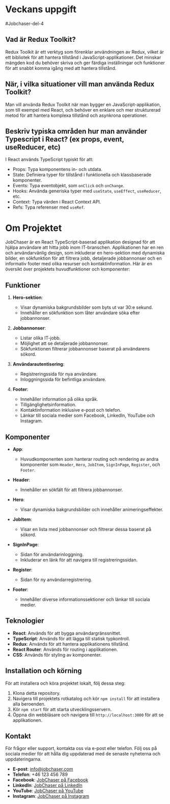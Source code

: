 # Veckans uppgift 
#Jobchaser-del-4
## Vad är Redux Toolkit? 
Redux Toolkit är ett verktyg som förenklar användningen av Redux, 
vilket är ett bibliotek för att hantera tillstånd i JavaScript-applikationer.
Det minskar mängden kod du behöver skriva och ger färdiga inställningar och 
funktioner för att snabbt komma igång med att hantera tillstånd.


## När, i vilka situationer vill man använda Redux Toolkit?
Man vill använda Redux Toolkit när man bygger en JavaScript-applikation,
som till exempel med React, och behöver en enklare och mer strukturerad metod
för att hantera komplexa tillstånd och asynkrona operationer.


## Beskriv typiska områden hur man använder Typescript i React? (ex props, event, useReducer, etc)
I React används TypeScript typiskt för att:

- Props: Typa komponentens in- och utdata.
- State: Definiera typer för tillstånd i funktionella och klassbaserade komponenter.
- Events: Typa eventobjekt, som `onClick` och `onChange`.
- Hooks: Använda generiska typer med `useState`, `useEffect`, `useReducer`, etc.
- Context: Typa värden i React Context API.
- Refs: Typa referenser med `useRef`.






# Om Projektet

JobChaser är en React TypeScript-baserad applikation designad för att hjälpa användare att hitta jobb inom IT-branschen. Applikationen har en ren och användarvänlig design, som inkluderar en hero-sektion med dynamiska bilder, en sökfunktion för att filtrera jobb, detaljerade jobbannonser och en informativ footer med olika resurser och kontaktinformation. Här är en översikt över projektets huvudfunktioner och komponenter:

## Funktioner

1. **Hero-sektion**:
   - Visar dynamiska bakgrundsbilder som byts ut var 30:e sekund.
   - Innehåller en sökfunktion som låter användare söka efter jobbannonser.

2. **Jobbannonser**:
   - Listar olika IT-jobb.
   - Möjlighet att se detaljerade jobbannonser.
   - Sökfunktionen filtrerar jobbannonser baserat på användarens sökord.

3. **Användarautentisering**:
   - Registreringssida för nya användare.
   - Inloggningssida för befintliga användare.

4. **Footer**:
   - Innehåller information på olika språk.
   - Tillgänglighetsinformation.
   - Kontaktinformation inklusive e-post och telefon.
   - Länkar till sociala medier som Facebook, LinkedIn, YouTube och Instagram.

## Komponenter

- **App**:
  - Huvudkomponenten som hanterar routing och rendering av andra komponenter som `Header`, `Hero`, `JobItem`, `SignInPage`, `Register`, och `Footer`.

- **Header**:
  - Innehåller en sökfält för att filtrera jobbannonser.

- **Hero**:
  - Visar dynamiska bakgrundsbilder och innehåller animeringseffekter.

- **JobItem**:
  - Visar en lista med jobbannonser och filtrerar dessa baserat på sökord.

- **SignInPage**:
  - Sidan för användarinloggning.
  - Inkluderar en länk för att navigera till registreringssidan.

- **Register**:
  - Sidan för ny användarregistrering.

- **Footer**:
  - Innehåller diverse informationssektioner och länkar till sociala medier.

## Teknologier

- **React**: Används för att bygga användargränssnittet.
- **TypeScript**: Används för att lägga till statisk typkontroll.
- **Redux**: Används för att hantera applikationens tillstånd.
- **React Router**: Används för routing i applikationen.
- **CSS**: Används för styling av komponenter.

## Installation och körning

För att installera och köra projektet lokalt, följ dessa steg:

1. Klona detta repository.
2. Navigera till projektets rotkatalog och kör `npm install` för att installera alla beroenden.
3. Kör `npm start` för att starta utvecklingsservern.
4. Öppna din webbläsare och navigera till `http://localhost:3000` för att se applikationen.

## Kontakt

För frågor eller support, kontakta oss via e-post eller telefon. Följ oss på sociala medier för att hålla dig uppdaterad med de senaste nyheterna och uppdateringarna.

- **E-post**: info@jobchaser.com
- **Telefon**: +46 123 456 789
- **Facebook**: [JobChaser på Facebook](#)
- **LinkedIn**: [JobChaser på LinkedIn](#)
- **YouTube**: [JobChaser på YouTube](#)
- **Instagram**: [JobChaser på Instagram](#)


